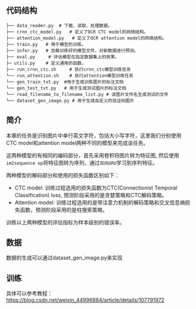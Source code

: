 
## 代码结构
```
├── data_reader.py  # 下载、读取、处理数据。
├── crnn_ctc_model.py   # 定义了OCR CTC model的网络结构。
├── attention_model.py   # 定义了OCR attention model的网络结构。
├── train.py   # 用于模型的训练。
├── infer.py   # 加载训练好的模型文件，对新数据进行预测。
├── eval.py     # 评估模型在指定数据集上的效果。
├─ utils.py    # 定义通用的函数。
├── run_crnn_ctc.sh     # 执行crnn_ctc模型训练任务
└── run_attention.sh    # 执行attention模型训练任务
└── gen_train_txt.py  #用于生成训练图片的标注文档
└── gen_test_txt.py   # 用于生成测试图片的标注文档
└── read_filename_to_filename_list.py # 读图片文件名生成测试的文件
└── dataset_gen_image.py # 用于生成自定义的验证码图片
```


## 简介

本章的任务是识别图片中单行英文字符，包括大小写字符，这里我们分别使用CTC model和attention model两种不同的模型来完成该任务。

这两种模型的有相同的编码部分，首先采用卷积将图片转为特征图, 然后使用`im2sequence op`将特征图转为序列，通过`双向GRU`学习到序列特征。

两种模型的解码部分和使用的损失函数区别如下：

- CTC model: 训练过程选用的损失函数为CTC(Connectionist Temporal Classification) loss, 预测阶段采用的是贪婪策略和CTC解码策略。
- Attention model: 训练过程选用的是带注意力机制的解码策略和交叉信息熵损失函数，预测阶段采用的是柱搜索策略。

训练以上两种模型的评估指标为样本级别的错误率。

## 数据

数据的生成可以通过dataset_gen_image.py来实现

## 训练
具体可以参考教程：
https://blog.csdn.net/weixin_44996884/article/details/107791972
